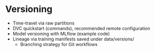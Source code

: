# Versioning

* Time-travel via raw partitions
* DVC quickstart (commands), recommended remote configuration
* Model versioning with MLflow (example code)
* Lineage via training manifests saved under data/versions/
  * Branching strategy for Git workflows
